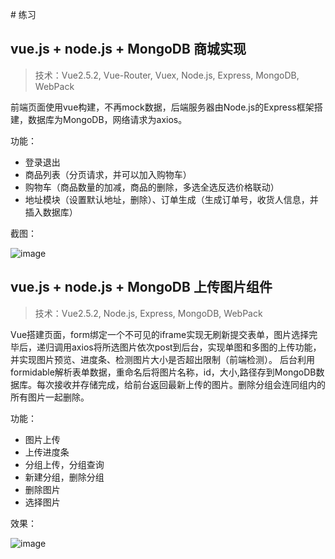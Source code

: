 ﻿﻿# 练习

## vue.js + node.js + MongoDB 商城实现
>技术：Vue2.5.2, Vue-Router, Vuex, Node.js, Express, MongoDB, WebPack

前端页面使用vue构建，不再mock数据，后端服务器由Node.js的Express框架搭建，数据库为MongoDB，网络请求为axios。

功能：

* 登录退出
* 商品列表（分页请求，并可以加入购物车）
* 购物车（商品数量的加减，商品的删除，多选全选反选价格联动）
* 地址模块（设置默认地址，删除）、订单生成（生成订单号，收货人信息，并插入数据库）

截图：

![image](https://github.com/capslocktao/private-project/blob/master/vue_shop/vueshop_pic.png)

## vue.js + node.js + MongoDB 上传图片组件
>技术：Vue2.5.2, Node.js, Express, MongoDB, WebPack

Vue搭建页面，form绑定一个不可见的iframe实现无刷新提交表单，图片选择完毕后，递归调用axios将所选图片依次post到后台，实现单图和多图的上传功能，并实现图片预览、进度条、检测图片大小是否超出限制（前端检测）。
后台利用formidable解析表单数据，重命名后将图片名称，id，大小,路径存到MongoDB数据库。每次接收并存储完成，给前台返回最新上传的图片。删除分组会连同组内的所有图片一起删除。

功能：

* 图片上传
* 上传进度条
* 分组上传，分组查询
* 新建分组，删除分组
* 删除图片
* 选择图片

效果：

![image](https://github.com/capslocktao/private-project/blob/master/vue_uploader/show.gif)